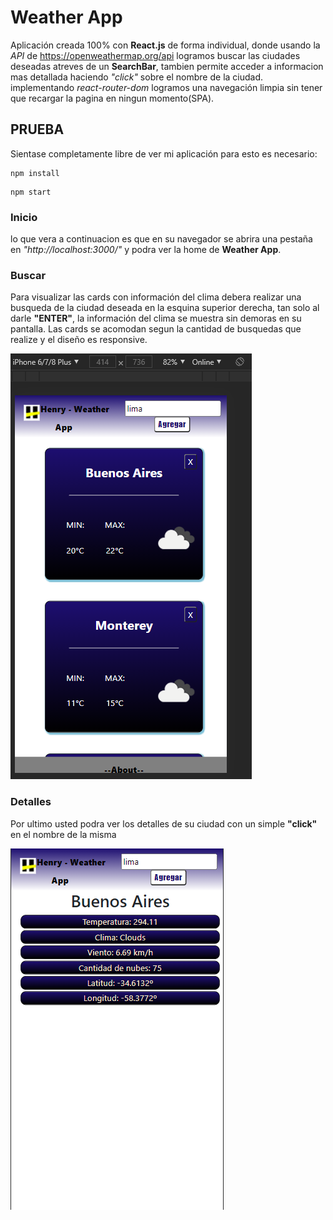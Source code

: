 
#  Weather App


Aplicación creada 100% con __React.js__ de forma individual, donde usando la _API_ de https://openweathermap.org/api logramos buscar las ciudades deseadas atreves de un __SearchBar__, tambien permite acceder a informacion mas detallada haciendo _"click"_ sobre el nombre de la ciudad. implementando _react-router-dom_ logramos una navegación limpia sin tener que recargar la pagina en ningun momento(SPA).

## PRUEBA 


Sientase completamente libre de ver mi aplicación para esto es necesario:
 

```NPM
npm install
```

```NPM
npm start
```

### Inicio

lo que vera a continuacion es que en su navegador se abrira una pestaña en _"http://localhost:3000/"_ y podra ver la home de __Weather App__. 


<!-- ![Home](./img/home.png) -->

### Buscar

Para visualizar las cards con información del clima debera realizar una busqueda de la ciudad deseada en la esquina superior derecha, tan solo al darle __"ENTER"__, la información del clima se muestra sin demoras en su pantalla. Las cards se acomodan segun la cantidad de busquedas que realize y el diseño es responsive.


<!-- ![busqueda](./img/busqueda.png) -->


![responsive](./img/busqueda-responsive.png)


### Detalles

Por ultimo usted podra ver los detalles de su ciudad con un simple __"click"__ en el nombre de la misma

![detalles](./img/detalles-responsive.png)

